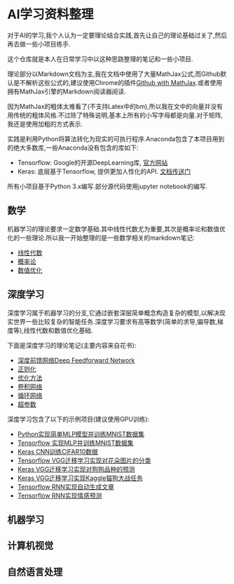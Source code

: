 # AI学习资料整理

对于AI的学习,我个人认为一定要理论结合实践,首先让自己的理论基础过关了,然后再去做一些小项目练手.

这个仓库就是本人在日常学习中以这种思路整理的笔记和一些小项目.

理论部分以Markdown文档为主,我在文档中使用了大量MathJax公式,而Github默认是不解析这些公式的,建议使用Chrome的插件[Github with MathJax](https://chrome.google.com/webstore/detail/github-with-mathjax/ioemnmodlmafdkllaclgeombjnmnbima/related).或者使用拥有MathJax引擎的Markdown阅读器阅读.

因为MathJax的粗体太难看了(不支持Latex中的bm),所以我在文中的向量并没有用传统的粗体风格.不过除了特殊说明,基本上所有的小写字母都是向量.对于矩阵,我还是使用加粗的方式表示.

实践是利用Python将算法转化为现实的可执行程序.Anaconda包含了本项目用到的绝大多数库,一些Anaconda没有包含的库如下:

- Tensorflow: Google的开源DeepLearning库, [官方网站](https://www.tensorflow.org/)
- Keras: 底层基于Tensorflow, 提供更加人性化的API. [文档传送门](https://keras.io/)

所有小项目基于Python 3.x编写.部分源代码使用jupyter notebook的编写.

## 数学

机器学习的理论要求一定数学基础.其中线性代数尤为重要,其次是概率论和数值优化的一些理论.所以我一开始整理的是一些数学相关的markdown笔记:

- [线性代数]()
- [概率论]()
- [数值优化](mathematics/numerical_optimization.md)

## 深度学习

深度学习属于机器学习的分支,它通过嵌套深层简单概念构造复杂的模型,以解决现实世界一些比较复杂的智能任务.深度学习要求有高等数学(简单的求导,偏导数,梯度等),线性代数和数值优化基础.

下面是深度学习的理论笔记(主要内容来自花书):

- [深度前馈网络Deep Feedforward Network](deep_learning/notes/mlp.md)
- [正则化]()
- [优化方法]()
- [卷积网络]()
- [循环网络]()
- [超参数]()

深度学习包含了以下的示例项目(建议使用GPU训练):

- [Python实现简单MLP模型并训练MNIST数据集]()
- [Tensorflow 实现MLP并训练MNIST数据集]()
- [Keras CNN训练CIFAR10数据]()
- [Tensorflow VGG迁移学习实现对花朵图片的分类]()
- [Keras VGG迁移学习实现对狗狗品种的预测]()
- [Keras VGG迁移学习实现Kaggle猫狗大战任务]()
- [Tensorflow RNN实现自动生成文章]()
- [Tensorflow RNN实现情感预测]()

## 机器学习

## 计算机视觉

## 自然语言处理
